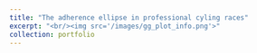 ```yaml
---
title: "The adherence ellipse in professional cyling races"
excerpt: "<br/><img src='/images/gg_plot_info.png'>"
collection: portfolio
---
```

